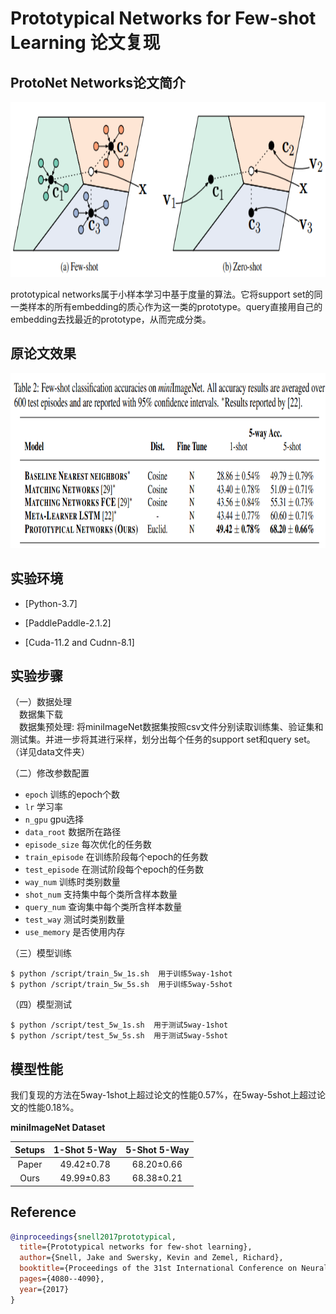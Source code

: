 # Prototypical Networks for Few-shot Learning 论文复现
## ProtoNet Networks论文简介

<img src='./image/protonet.png' width='640' height='280'>


prototypical networks属于小样本学习中基于度量的算法。它将support
set的同一类样本的所有embedding的质心作为这一类的prototype。query直接用自己的embedding去找最近的prototype，从而完成分类。

## 原论文效果
<img src='./image/result.png' width='640' height='280'>

## 实验环境
- [Python-3.7]

- [PaddlePaddle-2.1.2]

- [Cuda-11.2 and Cudnn-8.1]

## 实验步骤
（一）数据处理\
&emsp;数据集下载\
&emsp;数据集预处理:  将miniImageNet数据集按照csv文件分别读取训练集、验证集和测试集。并进一步将其进行采样，划分出每个任务的support
set和query set。（详见data文件夹）

    
（二）修改参数配置

- `epoch` 训练的epoch个数
- `lr` 学习率
- `n_gpu` gpu选择
- `data_root` 数据所在路径
- `episode_size` 每次优化的任务数
- `train_episode` 在训练阶段每个epoch的任务数
- `test_episode` 在测试阶段每个epoch的任务数
- `way_num` 训练时类别数量
- `shot_num` 支持集中每个类所含样本数量
- `query_num` 查询集中每个类所含样本数量
- `test_way` 测试时类别数量
- `use_memory` 是否使用内存


（三）模型训练

    $ python /script/train_5w_1s.sh  用于训练5way-1shot
    $ python /script/train_5w_5s.sh  用于训练5way-5shot


（四）模型测试

    $ python /script/test_5w_1s.sh  用于测试5way-1shot 
    $ python /script/test_5w_5s.sh  用于测试5way-5shot


## 模型性能
我们复现的方法在5way-1shot上超过论文的性能0.57%，在5way-5shot上超过论文的性能0.18%。

**miniImageNet Dataset**

|  Setups  | 1-Shot 5-Way | 5-Shot 5-Way |   
|:--------:|:------------:|:------------:|
|   Paper  |  49.42±0.78  |  68.20±0.66  | 
|   Ours   |  49.99±0.83  |  68.38±0.21  | 


## Reference

```bibtex
@inproceedings{snell2017prototypical,
  title={Prototypical networks for few-shot learning},
  author={Snell, Jake and Swersky, Kevin and Zemel, Richard},
  booktitle={Proceedings of the 31st International Conference on Neural Information Processing Systems},
  pages={4080--4090},
  year={2017}
}
```